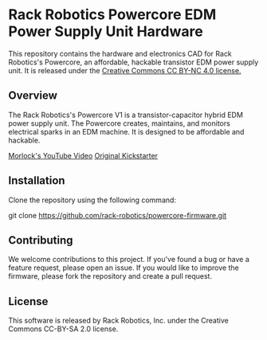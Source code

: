 # Rack Robotics Powercore EDM Power Supply Unit Hardware

This repository contains the hardware and electronics CAD for Rack Robotics's Powercore, an affordable, hackable transistor EDM power supply unit. It is released under the [Creative Commons CC BY-NC 4.0 license.](https://creativecommons.org/licenses/by-nc/4.0/legalcode)

## Overview

The Rack Robotics's Powercore V1 is a transistor-capacitor hybrid EDM power supply unit. The Powercore creates, maintains, and monitors electrical sparks in an EDM machine. It is designed to be affordable and hackable.

[Morlock's YouTube Video](https://www.youtube.com/watch?v=5CeCxkFVCdM)
[Original Kickstarter](https://www.kickstarter.com/projects/rackrobotics/powercore-cut-through-solid-metal-with-edm)

## Installation

Clone the repository using the following command:

git clone https://github.com/rack-robotics/powercore-firmware.git

## Contributing
We welcome contributions to this project. If you've found a bug or have a feature request, please open an issue. If you would like to improve the firmware, please fork the repository and create a pull request.

## License
This software is released by Rack Robotics, Inc. under the Creative Commons CC-BY-SA 2.0 license.
